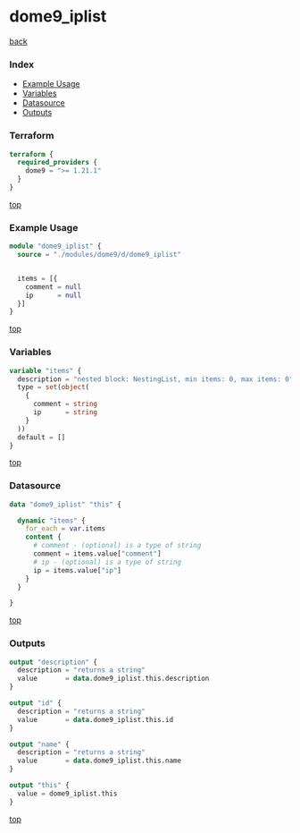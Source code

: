 # dome9_iplist

[back](../dome9.md)

### Index

- [Example Usage](#example-usage)
- [Variables](#variables)
- [Datasource](#datasource)
- [Outputs](#outputs)

### Terraform

```terraform
terraform {
  required_providers {
    dome9 = ">= 1.21.1"
  }
}
```

[top](#index)

### Example Usage

```terraform
module "dome9_iplist" {
  source = "./modules/dome9/d/dome9_iplist"


  items = [{
    comment = null
    ip      = null
  }]
}
```

[top](#index)

### Variables

```terraform
variable "items" {
  description = "nested block: NestingList, min items: 0, max items: 0"
  type = set(object(
    {
      comment = string
      ip      = string
    }
  ))
  default = []
}
```

[top](#index)

### Datasource

```terraform
data "dome9_iplist" "this" {

  dynamic "items" {
    for_each = var.items
    content {
      # comment - (optional) is a type of string
      comment = items.value["comment"]
      # ip - (optional) is a type of string
      ip = items.value["ip"]
    }
  }

}
```

[top](#index)

### Outputs

```terraform
output "description" {
  description = "returns a string"
  value       = data.dome9_iplist.this.description
}

output "id" {
  description = "returns a string"
  value       = data.dome9_iplist.this.id
}

output "name" {
  description = "returns a string"
  value       = data.dome9_iplist.this.name
}

output "this" {
  value = dome9_iplist.this
}
```

[top](#index)